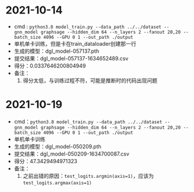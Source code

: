 # 2021-10-14 
- cmd : `python3.8 model_train.py --data_path ../../dataset --gnn_model graphsage --hidden_dim 64 --n_layers 2 --fanout 20,20 --batch_size 4096 --GPU 0 1 --out_path ./output`
- 单机单卡训练，但是卡在train_dataloader创建那一行
- 生成的模型：dgl_model-057137.pth
- 提交结果：dgl_model-057137-1634652489.csv
- 得分：0.0337646200804949
- 备注：
  1. 得分太低，与训练过程不符，可能是推断时的代码出现问题

# 2021-10-19
- cmd：`python3.8 model_train.py --data_path ../../dataset --gnn_model graphsage --hidden_dim 64 --n_layers 2 --fanout 20,20 --batch_size 4096 --GPU 0 1 --out_path ./output`
- 单机单卡训练
- 生成的模型：dgl_model-050209.pth
- 提交结果：dgl_model-050209-1634700087.csv
- 得分：47.3429494971323
- 备注：
    1. 之前出错的原因：`test_logits.argmin(axis=1)`，应该为`test_logits.argmax(axis=1)`